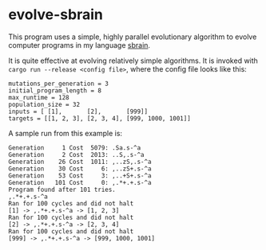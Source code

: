# evolve-sbrain

This program uses a simple, highly parallel evolutionary algorithm to evolve computer programs in my language [sbrain](https://github.com/silverwingedseraph/sbrain).

It is quite effective at evolving relatively simple algorithms. It is invoked with `cargo run --release <config file>`, where the config file looks like this:

```
mutations_per_generation = 3
initial_program_length = 8
max_runtime = 128
population_size = 32
inputs = [ [1],       [2],       [999]]
targets = [[1, 2, 3], [2, 3, 4], [999, 1000, 1001]]
```

A sample run from this example is:

```
Generation     1 Cost  5079: .Sa.s-^a
Generation     2 Cost  2013: ..S,.s-^a
Generation    26 Cost  1011: ,..zS,.s-^a
Generation    30 Cost     6: ,..zS+.s-^a
Generation    53 Cost     3: ,..+S+.s-^a
Generation   101 Cost     0: ,.*+.+.s-^a
Program found after 101 tries.
,.*+.+.s-^a
Ran for 100 cycles and did not halt
[1] -> ,.*+.+.s-^a -> [1, 2, 3]
Ran for 100 cycles and did not halt
[2] -> ,.*+.+.s-^a -> [2, 3, 4]
Ran for 100 cycles and did not halt
[999] -> ,.*+.+.s-^a -> [999, 1000, 1001]
```


